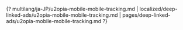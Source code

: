 {? multilang/ja-JP/u2opia-mobile-mobile-tracking.md | localized/deep-linked-ads/u2opia-mobile-mobile-tracking.md | pages/deep-linked-ads/u2opia-mobile-mobile-tracking.md ?}
